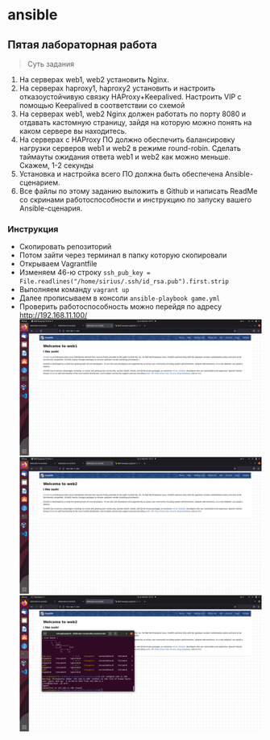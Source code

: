 # ansible
##  Пятая лабораторная работа


>Суть задания

1. На серверах web1, web2 установить Nginx.
2. На серверах haproxy1, haproxy2 установить и настроить  отказоустойчивую связку HAProxy+Keepalived. Настроить VIP с помощью Keepalived в соответствии со схемой
3. На серверах web1, web2 Nginx должен работать по порту 8080 и отдавать кастомную страницу, зайдя на которую можно понять на каком сервере вы находитесь.
4. На серверах с HAProxy ПО должно обеспечить балансировку нагрузки серверов web1 и web2 в режиме round-robin. Сделать таймауты ожидания ответа web1 и web2 как можно меньше. Скажем, 1-2 секунды
5. Установка и настройка всего ПО должна быть обеспечена Ansible-сценарием.
6. Все файлы по этому заданию выложить в Github и написать ReadMe со скринами работоспособности и инструкцию по запуску вашего Ansible-сценария.



### Инструкция
 + Скопировать репозиторий
 + Потом зайти через терминал в папку которую скопировали
 + Открываем Vagrantfile 
 + Изменяем 46-ю строку `ssh_pub_key = File.readlines("/home/sirius/.ssh/id_rsa.pub").first.strip`
 + Выполняем команду `vagrant up`  
 + Далее прописываем в консоли `ansible-playbook game.yml`
 + Проверить работоспособность можно перейдя по адресу http://192.168.11.100/
 ![Image alt](https://github.com/asqMyrrh/ayaNikita/blob/master/screens/1.png )
 ![Image alt](https://github.com/asqMyrrh/ayaNikita/blob/master/screens/2.png )
 ![Image alt](https://github.com/asqMyrrh/ayaNikita/blob/master/screens/3.png )
